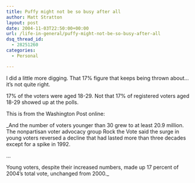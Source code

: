 ```yaml
---
title: Puffy might not be so busy after all
author: Matt Stratton
layout: post
date: 2004-11-03T22:50:00+00:00
url: /life-in-general/puffy-might-not-be-so-busy-after-all
dsq_thread_id:
  - 28251260
categories:
  - Personal

---
```

I did a little more digging. That 17% figure that keeps being thrown about&#8230;it&#8217;s not quite right.

17% of the voters were aged 18-29. Not that 17% of registered voters aged 18-29 showed up at the polls.

This is from the Washington Post online:

_And the number of voters younger than 30 grew to at least 20.9 million. The nonpartisan voter advocacy group Rock the Vote said the surge in young voters reversed a decline that had lasted more than three decades except for a spike in 1992.
  
&#8230;
  
Young voters, despite their increased numbers, made up 17 percent of 2004&#8217;s total vote, unchanged from 2000._